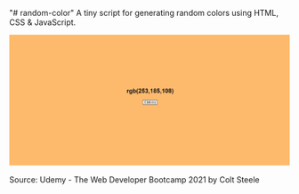 "# random-color" 
A tiny script for generating random colors using HTML, CSS & JavaScript.

![Alt text](/Random%20Color.jpg "Random Color")

Source: Udemy - The Web Developer Bootcamp 2021 by Colt Steele
